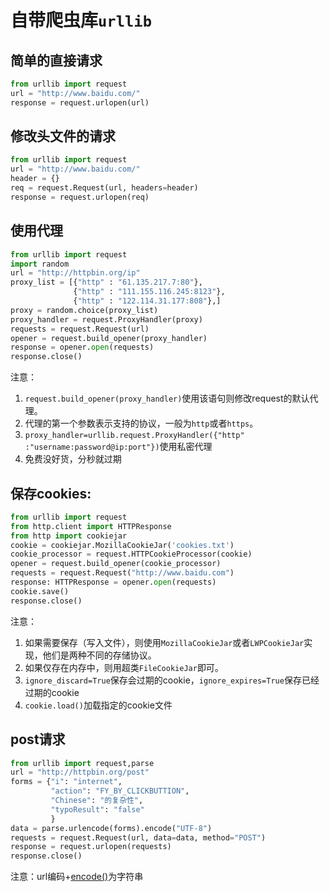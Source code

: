 # 自带爬虫库`urllib`

## 简单的直接请求

```python
from urllib import request
url = "http://www.baidu.com/"
response = request.urlopen(url)
```

## 修改头文件的请求

```python
from urllib import request
url = "http://www.baidu.com/"
header = {}
req = request.Request(url, headers=header)
response = request.urlopen(req)
```

## 使用代理

```python
from urllib import request
import random
url = "http://httpbin.org/ip"
proxy_list = [{"http" : "61.135.217.7:80"},
              {"http" : "111.155.116.245:8123"},
              {"http" : "122.114.31.177:808"},]
proxy = random.choice(proxy_list)
proxy_handler = request.ProxyHandler(proxy)
requests = request.Request(url)
opener = request.build_opener(proxy_handler)
response = opener.open(requests)
response.close()
```

注意：

1. `request.build_opener(proxy_handler)`使用该语句则修改request的默认代理。
2. 代理的第一个参数表示支持的协议，一般为`http`或者`https`。
3. `proxy_handler=urllib.request.ProxyHandler({"http"
   :"username:password@ip:port"})`使用私密代理
4. 免费没好货，分秒就过期

## 保存cookies:

```python
from urllib import request
from http.client import HTTPResponse
from http import cookiejar
cookie = cookiejar.MozillaCookieJar('cookies.txt')
cookie_processor = request.HTTPCookieProcessor(cookie)
opener = request.build_opener(cookie_processor)
requests = request.Request("http://www.baidu.com")
response: HTTPResponse = opener.open(requests)
cookie.save()
response.close()
```

注意：

1. 如果需要保存（写入文件），则使用`MozillaCookieJar`或者`LWPCookieJar`实现，他们是两种不同的存储协议。
2. 如果仅存在内存中，则用超类`FileCookieJar`即可。
3. `ignore_discard=True`保存会过期的cookie，`ignore_expires=True`保存已经过期的cookie
4. `cookie.load()`加载指定的cookie文件

## post请求

```python
from urllib import request,parse
url = "http://httpbin.org/post"
forms = {"i": "internet",
         "action": "FY_BY_CLICKBUTTION",
         "Chinese": "的复杂性",
         "typoResult": "false"
         }
data = parse.urlencode(forms).encode("UTF-8")
requests = request.Request(url, data=data, method="POST")
response = request.urlopen(requests)
response.close()
```

注意：url编码+[encode()](../../Built_in_Types/iterable_types/strings/readme.md#string的其他方法)为字符串
